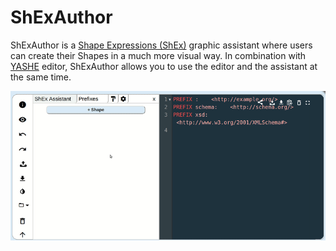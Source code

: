# ShExAuthor
ShExAuthor is a  [Shape Expressions (ShEx)](http://shex.io/) graphic assistant where users can create their Shapes in a much more visual way.
In combination with [YASHE](https://github.com/weso/YASHE) editor, ShExAuthor allows you to use the editor and the assistant at the same time.

<p align="center">
  <img src="./public/shape.gif"  alt="ShExAuthor GIF"/>
</p>

